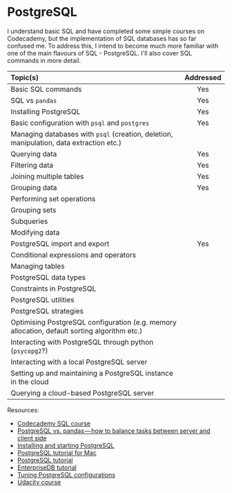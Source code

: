 # PostgreSQL

I understand basic SQL and have completed some simple courses on Codecademy, but the implementation of SQL databases 
has so far confused me. To address this, I intend to become much more familiar with one of the main flavours of SQL - 
PostgreSQL. I'll also cover SQL commands in more detail.


| Topic(s) | Addressed |
| :------- | :-------: |
| Basic SQL commands | Yes |
| SQL vs `pandas` | Yes |
| Installing PostgreSQL | Yes |
| Basic configuration with `psql` and `postgres`  | Yes |
| Managing databases with `psql` (creation, deletion, manipulation, data extraction etc.) |
| Querying data | Yes |
| Filtering data | Yes |
| Joining multiple tables | Yes |
| Grouping data | Yes |
| Performing set operations |
| Grouping sets |
| Subqueries |
| Modifying data |
| PostgreSQL import and export | Yes |
| Conditional expressions and operators |
| Managing tables |
| PostgreSQL data types |
| Constraints in PostgreSQL |
| PostgreSQL utilities |
| PostgreSQL strategies |
| Optimising PostgreSQL configuration (e.g. memory allocation, default sorting algorithm etc.) |
| Interacting with PostgreSQL through python (`psycopg2`?) |
| Interacting with a local PostgreSQL server |
| Setting up and maintaining a PostgreSQL instance in the cloud |
| Querying a cloud-based PostgreSQL server |

Resources:
* [Codecademy SQL course](https://www.codecademy.com/learn/learn-sql)
* [PostgreSQL vs. pandas — how to balance tasks between server and client side](https://medium.com/carwow-product-engineering/sql-vs-pandas-how-to-balance-tasks-between-server-and-client-side-9e2f6c95677)
* [Installing and starting PostgreSQL](http://exponential.io/blog/2015/02/21/install-postgresql-on-mac-os-x-via-brew/)
* [PostgreSQL tutorial for Mac](https://www.codementor.io/engineerapart/getting-started-with-postgresql-on-mac-osx-are8jcopb)
* [PostgreSQL tutorial](http://www.postgresqltutorial.com)
* [EnterpriseDB tutorial](https://www.enterprisedb.com/free-postgres-training)
* [Tuning PostgreSQL configurations](https://pgtune.leopard.in.ua/#/)
* [Udacity course](https://eu.udacity.com/course/intro-to-relational-databases--ud197)
